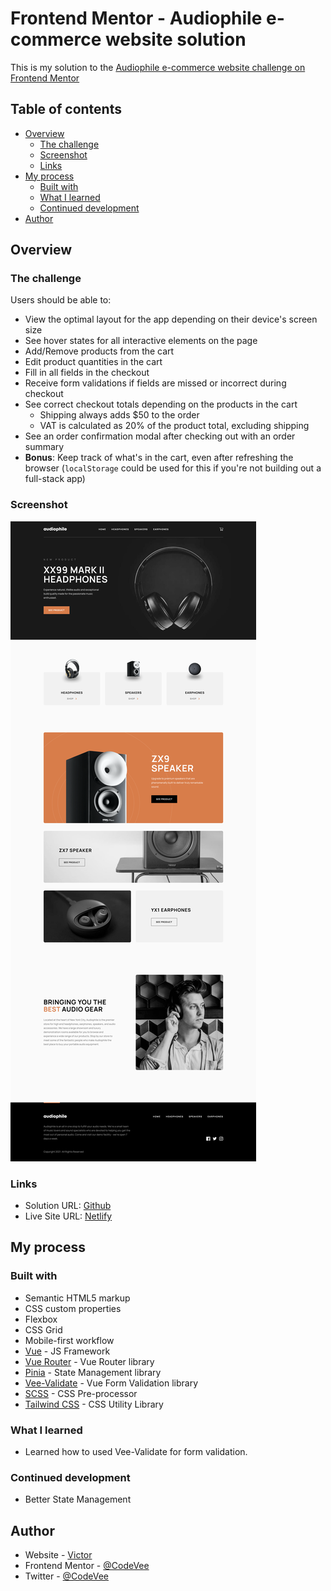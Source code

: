 # Frontend Mentor - Audiophile e-commerce website solution

This is my solution to the [Audiophile e-commerce website challenge on Frontend Mentor](https://www.frontendmentor.io/challenges/audiophile-ecommerce-website-C8cuSd_wx)

## Table of contents

- [Overview](#overview)
  - [The challenge](#the-challenge)
  - [Screenshot](#screenshot)
  - [Links](#links)
- [My process](#my-process)
  - [Built with](#built-with)
  - [What I learned](#what-i-learned)
  - [Continued development](#continued-development)
- [Author](#author)

## Overview

### The challenge

Users should be able to:

- View the optimal layout for the app depending on their device's screen size
- See hover states for all interactive elements on the page
- Add/Remove products from the cart
- Edit product quantities in the cart
- Fill in all fields in the checkout
- Receive form validations if fields are missed or incorrect during checkout
- See correct checkout totals depending on the products in the cart
  - Shipping always adds $50 to the order
  - VAT is calculated as 20% of the product total, excluding shipping
- See an order confirmation modal after checking out with an order summary
- **Bonus**: Keep track of what's in the cart, even after refreshing the browser (`localStorage` could be used for this if you're not building out a full-stack app)

### Screenshot

![Live Screenshot](./public/screenshot.png)

### Links

- Solution URL: [Github](https://github.com/CodeVee/audiophile-ecommerce-website)
- Live Site URL: [Netlify](https://illustrious-genie-af9005.netlify.app/)

## My process

### Built with

- Semantic HTML5 markup
- CSS custom properties
- Flexbox
- CSS Grid
- Mobile-first workflow
- [Vue](https://vuejs.org/) - JS Framework
- [Vue Router](https://router.vuejs.org/) - Vue Router library
- [Pinia](https://pinia.vuejs.org/) - State Management library
- [Vee-Validate](https://vee-validate.logaretm.com/) - Vue Form Validation library
- [SCSS](https://sass-lang.com/) - CSS Pre-processor
- [Tailwind CSS](https://tailwindcss.com/) - CSS Utility Library


### What I learned

- Learned how to used Vee-Validate for form validation.

### Continued development

- Better State Management

## Author

- Website - [Victor](https://github.com/CodeVee)
- Frontend Mentor - [@CodeVee](https://www.frontendmentor.io/profile/CodeVee)
- Twitter - [@CodeVee](https://www.twitter.com/CodeVee_)

